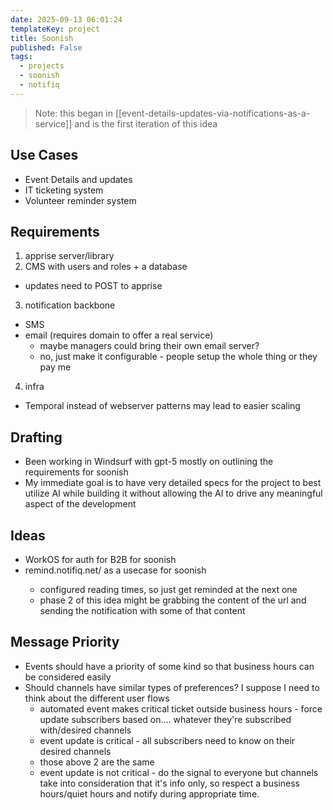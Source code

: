 ```yaml
---
date: 2025-09-13 06:01:24
templateKey: project
title: Soonish
published: False
tags:
  - projects
  - soonish
  - notifiq
---
```


> Note: this began in [[event-details-updates-via-notifications-as-a-service]] and is the first iteration of this idea

## Use Cases

- Event Details and updates
- IT ticketing system
- Volunteer reminder system

## Requirements

1. apprise server/library
2. CMS with users and roles + a database

- updates need to POST to apprise

3. notification backbone

- SMS
- email (requires domain to offer a real service)
  - maybe managers could bring their own email server?
  - no, just make it configurable - people setup the whole thing or they pay me

4. infra

- Temporal instead of webserver patterns may lead to easier scaling

## Drafting

- Been working in Windsurf with gpt-5 mostly on outlining the requirements for soonish
- My immediate goal is to have very detailed specs for the project to best utilize AI while building it without allowing the AI to drive any meaningful aspect of the development

## Ideas

- WorkOS for auth for B2B for soonish
- remind.notifiq.net/<url> as a usecase for soonish
  - configured reading times, so just get reminded at the next one
  - phase 2 of this idea might be grabbing the content of the url and sending the notification with some of that content

## Message Priority

- Events should have a priority of some kind so that business hours can be considered easily
- Should channels have similar types of preferences? I suppose I need to think about the different user flows
  - automated event makes critical ticket outside business hours - force update subscribers based on.... whatever they're subscribed with/desired channels
  - event update is critical - all subscribers need to know on their desired channels
  - those above 2 are the same
  - event update is not critical - do the signal to everyone but channels take into consideration that it's info only, so respect a business hours/quiet hours and notify during appropriate time.
